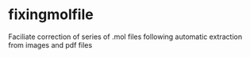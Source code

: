 # fixingmolfile
Faciliate correction of series of .mol files following automatic extraction from images and pdf files
